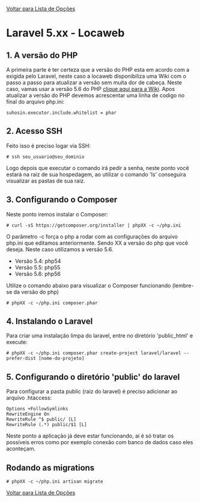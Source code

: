 [Voltar para Lista de Opções](../readme.md)

# Laravel 5.xx - Locaweb

## 1. A versão do PHP 

A primeira parte é ter certeza que a versão do PHP esta em acordo com a exigida pelo Laravel, neste caso a locaweb disponibiliza uma Wiki com o passo a passo para atualizar a versão sem muita dor de cabeça. Neste caso, vamas usar a versão 5.6 do PHP [clique aqui para a Wiki](https://wiki.locaweb.com.br/pt-br/Como_alterar_a_vers%C3%A3o_do_PHP). Apos atualizar a versão do PHP devemos acrescentar uma linha de codigo no final do arquivo php.ini:

```
suhosin.executor.include.whitelist = phar
```

## 2. Acesso SSH

Feito isso é preciso logar via SSH:

```
# ssh seu_usuario@seu_dominio
```

Logo depois que executar o comando irá pedir a senha,  neste ponto você estará na raiz de sua hospedagem, ao utilizar o comando 'ls' conseguira visualizar as pastas de sua raiz.

## 3. Configurando o Composer

Neste ponto iremos instalar o Composer:

```
# curl -sS https://getcomposer.org/installer | phpXX -c ~/php.ini
```

O parâmetro -c força o php a rodar com as configurações do arquivo php.ini que editamos anteriormente.
Sendo XX a versão do php que você deseja. Neste caso utilizamos a versão 5.6.

* Versão 5.4: php54
* Versão 5.5: php55
* Versão 5.6: php56

Utilize o comando abaixo para visualizar o Composer funcionando (lembre-se da versão do php)

```
# phpXX -c ~/php.ini composer.phar
```

## 4. Instalando o Laravel

Para criar uma instalação limpa do laravel, entre no diretório 'public_html' e execute:

```
# phpXX -c ~/php.ini composer.phar create-project laravel/laravel --prefer-dist [nome-do-projeto]
```

## 5. Configurando o diretório 'public' do laravel

Para configurar a pasta public (raiz do laravel) é preciso adicionar ao arquivo .htaccess:

```
Options +FollowSymlinks
RewriteEngine On
RewriteRule ^$ public/ [L]
RewriteRule (.*) public/$1 [L]
```
Neste ponto a aplicação já deve estar funcionando, ai é só tratar os possíveis erros como por exemplo conexão com banco de dados caso eles aconteçam.

## Rodando as migrations

```
# phpXX -c ~/php.ini artisan migrate
```

[Voltar para Lista de Opções](../readme.md)